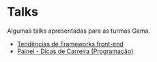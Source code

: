 # Talks
Algumas talks apresentadas para as turmas Gama.

- [Tendências de Frameworks front-end](./slides/tendencias-de-frameworks-front-end.pdf)
- [Painel - Dicas de Carreira (Programação)](https://www.youtube.com/watch?v=LnxWJ4kfczU)